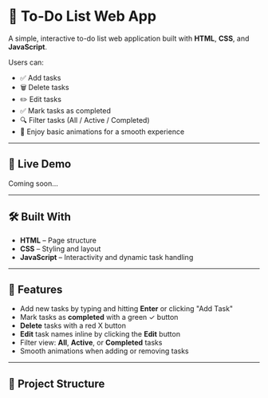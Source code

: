# 📝 To-Do List Web App

A simple, interactive to-do list web application built with **HTML**, **CSS**, and **JavaScript**.

Users can:
- ✅ Add tasks
- 🗑️ Delete tasks
- ✏️ Edit tasks
- ✅ Mark tasks as completed
- 🔍 Filter tasks (All / Active / Completed)
- 🎉 Enjoy basic animations for a smooth experience

---

## 🚀 Live Demo

Coming soon…

---

## 🛠️ Built With

- **HTML** – Page structure
- **CSS** – Styling and layout
- **JavaScript** – Interactivity and dynamic task handling

---

## 📂 Features

- Add new tasks by typing and hitting **Enter** or clicking "Add Task"
- Mark tasks as **completed** with a green ✓ button
- **Delete** tasks with a red X button
- **Edit** task names inline by clicking the **Edit** button
- Filter view: **All**, **Active**, or **Completed** tasks
- Smooth animations when adding or removing tasks

---

## 📁 Project Structure

